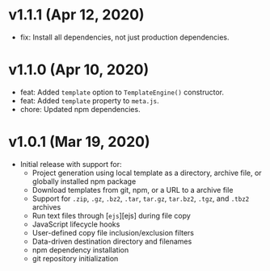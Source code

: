 # v1.1.1 (Apr 12, 2020)

 * fix: Install all dependencies, not just production dependencies.

# v1.1.0 (Apr 10, 2020)

 * feat: Added `template` option to `TemplateEngine()` constructor.
 * feat: Added `template` property to `meta.js`.
 * chore: Updated npm dependencies.

# v1.0.1 (Mar 19, 2020)

 * Initial release with support for:
   - Project generation using local template as a directory, archive file, or globally installed
     npm package
   - Download templates from git, npm, or a URL to a archive file
   - Support for `.zip`, `.gz`, `.bz2`, `.tar`, `tar.gz`, `tar.bz2`, `.tgz`, and `.tbz2` archives
   - Run text files through [`ejs`][ejs] during file copy
   - JavaScript lifecycle hooks
   - User-defined copy file inclusion/exclusion filters
   - Data-driven destination directory and filenames
   - npm dependency installation
   - git repository initialization
